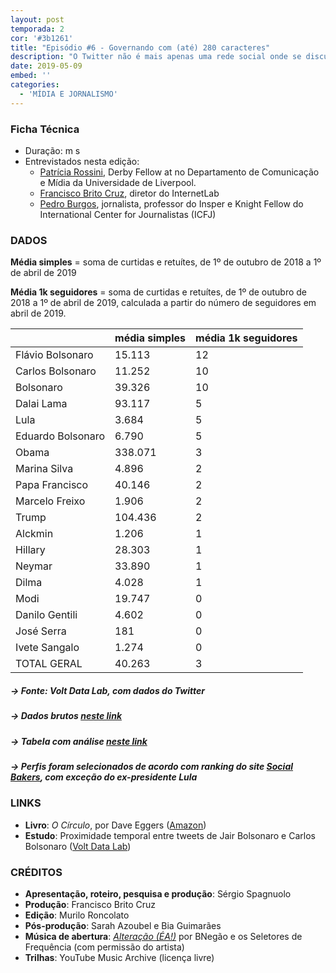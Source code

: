 ```yaml
---
layout: post
temporada: 2
cor: '#3b1261'
title: "Episódio #6 - Governando com (até) 280 caracteres"
description: "O Twitter não é mais apenas uma rede social onde se discute política, mas onde também se governa. Valendo-se de um design que privilegia frases de efeito e notícias, políticos agora usam a plataforma com um dos elementos centrais para comunicação política, com repercussões  muito tangíveis para a sociedade, para os negócios e para o jornalismo."
date: 2019-05-09
embed: ''
categories:
  - 'MÍDIA E JORNALISMO'
---
```


### **Ficha Técnica**

- Duração: m s
- Entrevistados nesta edição: 
    - [Patrícia Rossini](https://twitter.com/patyrossini), Derby Fellow at no Departamento de Comunicação e Mídia da Universidade de Liverpool.
    - [Francisco Brito Cruz](https://twitter.com/fbritocruz), diretor do InternetLab
    - [Pedro Burgos](https://twitter.com/Burgos), jornalista, professor do Insper e Knight Fellow do International Center for Journalistas (ICFJ)

### DADOS

**Média simples** = soma de curtidas e retuítes, de 1º de outubro de 2018 a 1º de abril de 2019

**Média 1k seguidores** = soma de curtidas e retuítes, de 1º de outubro de 2018 a 1º de abril de 2019, calculada a partir do número de seguidores em abril de 2019.

|                   | média simples | média 1k seguidores |
|-------------------|---------------|---------------------|
| Flávio Bolsonaro  | 15.113        | 12                  |
| Carlos Bolsonaro  | 11.252        | 10                  |
| Bolsonaro         | 39.326        | 10                  |
| Dalai Lama        | 93.117        | 5                   |
| Lula              | 3.684         | 5                   |
| Eduardo Bolsonaro | 6.790         | 5                   |
| Obama             | 338.071       | 3                   |
| Marina Silva      | 4.896         | 2                   |
| Papa Francisco    | 40.146        | 2                   |
| Marcelo Freixo    | 1.906         | 2                   |
| Trump             | 104.436       | 2                   |
| Alckmin           | 1.206         | 1                   |
| Hillary           | 28.303        | 1                   |
| Neymar            | 33.890        | 1                   |
| Dilma             | 4.028         | 1                   |
| Modi              | 19.747        | 0                   |
| Danilo Gentili    | 4.602         | 0                   |
| José Serra        | 181           | 0                   |
| Ivete Sangalo     | 1.274         | 0                   |
| TOTAL GERAL       | 40.263        | 3                   |

##### -> Fonte: Volt Data Lab, com dados do Twitter
##### -> Dados brutos [neste link](https://app.workbenchdata.com/workflows/11048)
##### -> Tabela com análise [neste link](https://docs.google.com/spreadsheets/d/1j33zmw0sJqaL3yIzeplAqBTxQeVmMX-tdeGVnajxh7g/edit?usp=sharing)
##### -> Perfis foram selecionados de acordo com ranking do site [Social Bakers](https://www.socialbakers.com/statistics/twitter/profiles/society/politics/), com exceção do ex-presidente Lula

### LINKS

- **Livro**: _O Círculo_, por Dave Eggers ([Amazon](https://www.amazon.com.br/c%C3%ADrculo-Dave-Eggers/dp/8535924787/ref=sr_1_1?__mk_pt_BR=%C3%85M%C3%85%C5%BD%C3%95%C3%91&keywords=o+circulo&qid=1556391238&s=gateway&sr=8-1))
- **Estudo**: Proximidade temporal entre tweets de Jair Bolsonaro e Carlos Bolsonaro ([Volt Data Lab](https://voltdatalab.github.io/tweets-bolsonaro-timing/analise_bolsos.html))


### CRÉDITOS

- **Apresentação, roteiro, pesquisa e produção**: Sérgio Spagnuolo
- **Produção**: Francisco Brito Cruz
- **Edição**: Murilo Roncolato
- **Pós-produção**: Sarah Azoubel e Bia Guimarães
- **Música de abertura**: [_Alteração (ÉA!)_](https://www.youtube.com/watch?v=EmCgOADirkg) por BNegão e os Seletores de Frequência (com permissão do artista)  
- **Trilhas**: YouTube Music Archive (licença livre)
